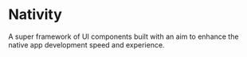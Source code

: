 # Nativity
A super framework of UI components built with an aim to enhance the native app development speed and experience.
